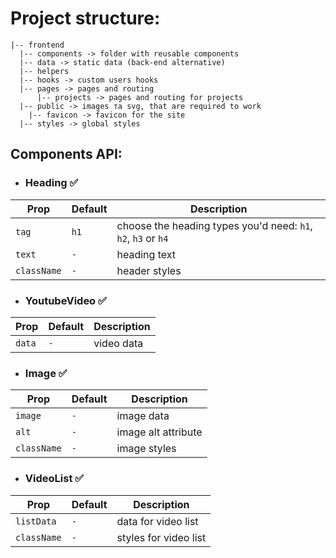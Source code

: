 # Project structure:

```
|-- frontend
  |-- components -> folder with reusable components
  |-- data -> static data (back-end alternative)
  |-- helpers
  |-- hooks -> custom users hooks
  |-- pages -> pages and routing
      |-- projects -> pages and routing for projects
  |-- public -> images та svg, that are required to work
    |-- favicon -> favicon for the site
  |-- styles -> global styles
```


## Components API:

  - ### Heading ✅

  | Prop | Default | Description |
  | ------------- | ------------- | ------------- |
  | `tag` | `h1` | choose the heading types you'd need: `h1`, `h2`, `h3` or `h4` |
  | `text` | `-` | heading text |
  | `className` | `-` | header styles |


  - ### YoutubeVideo ✅
  | Prop | Default | Description |
  | ------------- | ------------- | ------------- |
  | `data` | `-` | video data |

  -  ### Image ✅
  | Prop | Default | Description |
  | ------------- | ------------- | ------------- |
  | `image` | `-` | image data |
  | `alt` | `-` | image alt attribute |
  | `className` | `-` | image styles |

  - ### VideoList ✅
  | Prop | Default | Description |
  | ------------- | ------------- | ------------- |
  | `listData` | `-` | data for video list |
  | `className` | `-` | styles for video list |